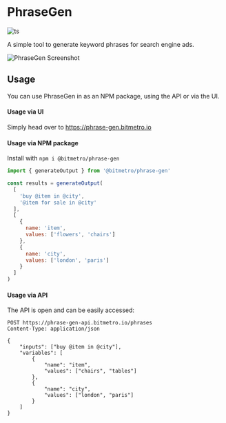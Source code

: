 # PhraseGen

![ts](https://flat.badgen.net/badge/-/TypeScript?icon=typescript&label&labelColor=blue&color=555555)

A simple tool to generate keyword phrases for search engine ads.

![PhraseGen Screenshot](https://i.imgur.com/Hu2GGJ0.png)

## Usage

You can use PhraseGen in as an NPM package, using the API or via the UI.

#### Usage via UI

Simply head over to https://phrase-gen.bitmetro.io

#### Usage via NPM package

Install with `npm i @bitmetro/phrase-gen`

```js
import { generateOutput } from '@bitmetro/phrase-gen'

const results = generateOutput(
  [
    'buy @item in @city',
    '@item for sale in @city'
  ],
  [
    {
      name: 'item',
      values: ['flowers', 'chairs']
    },
    {
      name: 'city',
      values: ['london', 'paris']
    }
  ]
)
```

#### Usage via API

The API is open and can be easily accessed:
```http
POST https://phrase-gen-api.bitmetro.io/phrases
Content-Type: application/json

{
    "inputs": ["buy @item in @city"],
    "variables": [
        {
            "name": "item",
            "values": ["chairs", "tables"]
        },
        {
            "name": "city",
            "values": ["london", "paris"]
        }
    ]
}
```